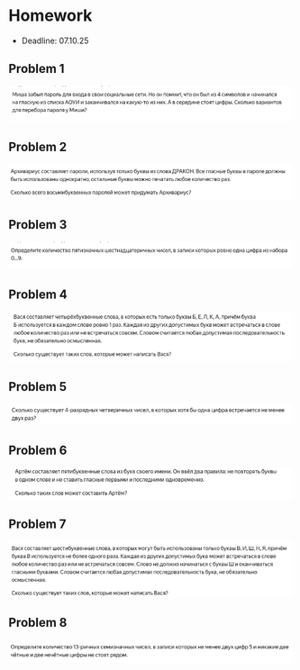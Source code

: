 # Homework

 - Deadline: 07.10.25

## Problem 1
![](../images/2025-09-30-10-33-41.png)

## Problem 2
![](../images/2025-09-30-10-34-23.png)

## Problem 3
![](../images/2025-09-30-10-34-53.png)

## Problem 4
![](../images/2025-09-30-10-35-15.png)

## Problem 5
![](../images/2025-09-30-10-35-51.png)

## Problem 6
![](../images/2025-09-30-10-36-14.png)

## Problem 7
![](../images/2025-09-30-10-36-40.png)

## Problem 8
![](../images/2025-09-30-10-37-10.png)